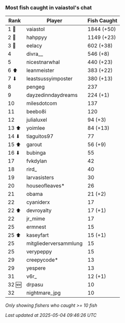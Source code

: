 ### Most fish caught in vaiastol's chat
| Rank | Player | Fish Caught |
|------|--------|-----------|
| 1 🥇  | vaiastol  | 1844 (+50) |
| 2 🥈  | hahppyy  | 1149 (+23) |
| 3 🥉  | eelacy  | 602 (+38) |
| 4  | divra__  | 546 (+8) |
| 5  | nicestnarwhal  | 440 (+23) |
| 6 ⬆ | leanmeister  | 383 (+22) |
| 7 ⬇ | leastsussyimposter  | 380 (+13) |
| 8  | pengeg  | 237 |
| 9  | dayzedinndaydreams  | 224 (+1) |
| 10  | milesdotcom  | 137 |
| 11  | beebo8i  | 120 |
| 12  | julialuxel  | 94 (+3) |
| 13 ⬆ | yoimlee  | 84 (+13) |
| 14 ⬇ | tiaguitos97  | 77 |
| 15 ⬆ | garout  | 56 (+9) |
| 16 ⬇ | bubinga  | 55 |
| 17  | fvkdylan  | 42 |
| 18  | rird_  | 40 |
| 19  | larvasisters  | 30 |
| 20  | houseofleaves*  | 26 |
| 21  | obama  | 21 (+2) |
| 22  | cyaniderx  | 17 |
| 22 ⬆ | devroyalty  | 17 (+1) |
| 22  | jr_mime  | 17 |
| 25  | ermnest  | 15 |
| 25 ⬆ | kaseyfart  | 15 (+1) |
| 25  | mitgliederversammlung  | 15 |
| 25  | verypeppy  | 15 |
| 29  | creepycode*  | 13 |
| 29  | yespere  | 13 |
| 31  | v6r_  | 12 (+1) |
| 32 🆕 | drpasu  | 10 |
| 32  | nightmare_jpg  | 10 |

_Only showing fishers who caught >= 10 fish_

_Last updated at 2025-05-04 09:46:26 UTC_